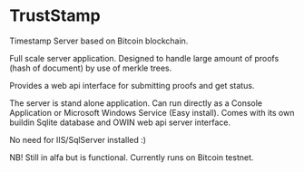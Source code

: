 # TrustStamp
Timestamp Server based on Bitcoin blockchain.

Full scale server application. Designed to handle large amount of proofs (hash of document) by use of merkle trees.

Provides a web api interface for submitting proofs and get status.

The server is stand alone application. Can run directly as a Console Application or Microsoft Windows Service (Easy install).
Comes with its own buildin Sqlite database and OWIN web api server interface.

No need for IIS/SqlServer installed :)

NB! 
Still in alfa but is functional.
Currently runs on Bitcoin testnet.
